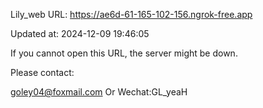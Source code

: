 Lily_web URL: https://ae6d-61-165-102-156.ngrok-free.app

Updated at: 2024-12-09 19:46:05

If you cannot open this URL, the server might be down.

Please contact: 

goley04@foxmail.com Or Wechat:GL_yeaH